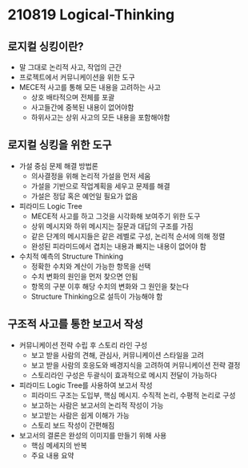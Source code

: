 # 210819 Logical-Thinking

## 로지컬 싱킹이란?

- 말 그대로 논리적 사고, 작업의 근간
- 프로젝트에서 커뮤니케이션을 위한 도구
- MECE적 사고를 통해 모든 내용을 고려하는 사고
    - 상호 배타적으며 전체를 포괄
    - 사고들간에 중복된 내용이 없어야함
    - 하위사고는 상위 사고의 모든 내용을 포함해야함

## 로지컬 싱킹을 위한 도구

- 가설 중심 문제 해결 방법론
    - 의사결정을 위해 논리적 가설을 먼저 세움
    - 가설을 기반으로 작업계획을 세우고 문제를 해결
    - 가설은 정답 혹은 예언일 필요가 없음
- 피라미드 Logic Tree
    - MECE적 사고를 하고 그것을 시각화해 보여주기 위한 도구
    - 상위 메시지와 하위 메시지는 질문과 대답의 구조를 가짐
    - 같은 단계의 메시지들은 같은 레벨로 구성, 논리적 순서에 의해 정렬
    - 완성된 피라미드에서 겹치는 내용과 빠지는 내용이 없어야 함
- 수치적 예측의 Structure Thinking
    - 정확한 수치와 계산이 가능한 항목을 선택
    - 수치 변화의 원인을 먼저 찾으면 안됨
    - 항목의 구분 이후 해당 수치의 변화와 그 원인을 찾는다
    - Structure Thinking으로 설득이 가능해야 함

## 구조적 사고를 통한 보고서 작성

- 커뮤니케이션 전략 수립 후 스토리 라인 구성
    - 보고 받을 사람의 견해, 관심사, 커뮤니케이션 스타일을 고려
    - 보고 받을 사람의 호응도와 배경지식을 고려하여 커뮤니케이션 전략 결정
    - 스토리라인 구성은 두괄식이 효과적으로 메시지 전달이 가능하다
- 피라미드 Logic Tree를 사용하여 보고서 작성
    - 피라미드 구조는 도입부, 핵심 메시지. 수직적 논리, 수평적 논리로 구성
    - 보고하는 사람은 보고서의 논리적 작성이 가능
    - 보고받는 사람은 쉽게 이해가 가능
    - 스토리 보드 작성이 간편해짐
- 보고서의 결론은 완성의 이미지를 만들기 위해 사용
    - 핵심 메세지의 반복
    - 주요 내용 요약

